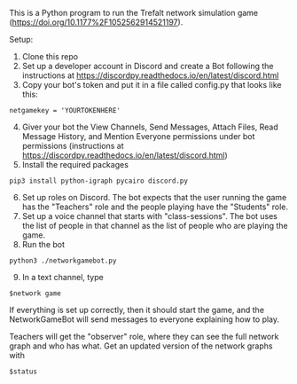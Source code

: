 This is a Python program to run the Trefalt network simulation game (https://doi.org/10.1177%2F1052562914521197).

Setup:

1. Clone this repo
2. Set up a developer account in Discord and create a Bot following the instructions at https://discordpy.readthedocs.io/en/latest/discord.html
3. Copy your bot's token and put it in a file called config.py that looks like this:
```
netgamekey = 'YOURTOKENHERE'
```
4. Giver your bot the View Channels, Send Messages, Attach Files, Read Message History, and Mention Everyone permissions under bot permissions (instructions at https://discordpy.readthedocs.io/en/latest/discord.html)
5. Install the required packages
```
pip3 install python-igraph pycairo discord.py
```
6. Set up roles on Discord. The bot expects that the user running the game has the "Teachers" role and the people playing have the "Students" role.
7. Set up a voice channel that starts with "class-sessions". The bot uses the list of people in that channel as the list of people who are playing the game.
8. Run the bot
```
python3 ./networkgamebot.py
```
9. In a text channel, type
```
$network game
```

If everything is set up correctly, then it should start the game, and the NetworkGameBot will send messages to everyone explaining how to play.

Teachers will get the "observer" role, where they can see the full network graph and who has what. Get an updated version of the network graphs with
```
$status
```
